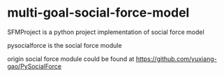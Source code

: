 # multi-goal-social-force-model

SFMProject is a python project implementation of social force model

pysocialforce is the social force module

origin social force module could be found at https://github.com/yuxiang-gao/PySocialForce
